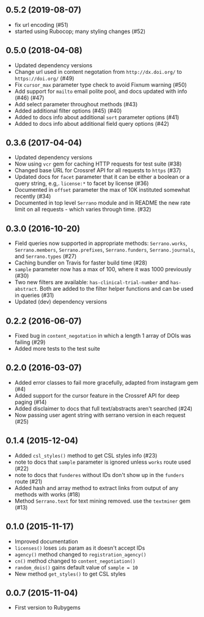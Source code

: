 ## 0.5.2 (2019-08-07)

* fix url encoding (#51)
* started using Rubocop; many styling changes (#52)

## 0.5.0 (2018-04-08)

* Updated dependency versions
* Change url used in content negotation from `http://dx.doi.org/` to `https://doi.org/` (#49)
* Fix `cursor_max` parameter type check to avoid Fixnum warning (#50)
* Add support for `mailto` email polite pool, and docs updated with info (#46) (#47)
* Add select parameter throughout methods (#43)
* Added additional filter options (#45) (#40)
* Added to docs info about additional `sort` parameter options (#41)
* Added to docs info about additional field query options (#42)

## 0.3.6 (2017-04-04)

* Updated dependency versions
* Now using `vcr` gem for caching HTTP requests for test suite (#38)
* Changed base URL for Crossref API for all requests to `https` (#37)
* Updated docs for `facet` parameter that it can be either a
boolean or a query string, e.g,. `license:*` to facet by license (#36)
* Documented in `offset` parameter the max of 10K instituted somewhat
recently (#34)
* Documented in top level `Serrano` module and in README the new
rate limit on all requests - which varies through time. (#32)

## 0.3.0 (2016-10-20)

* Field queries now supported in appropriate methods:
`Serrano.works`, `Serrano.members`, `Serrano.prefixes`, `Serrano.funders`,
`Serrano.journals`, and `Serrano.types` (#27)
* Caching bundler on Travis for faster build time (#28)
* `sample` parameter now has a max of 100, where it was
1000 previously (#30)
* Two new filters are available: `has-clinical-trial-number` and `has-abstract`.
Both are added to the filter helper functions and can be used in queries (#31)
* Updated (dev) dependency versions

## 0.2.2 (2016-06-07)

* Fixed bug in `content_negotation` in which a length 1 array of DOIs was
failing (#29)
* Added more tests to the test suite

## 0.2.0 (2016-03-07)

* Added error classes to fail more gracefully, adapted from instagram gem (#4)
* Added support for the cursor feature in the Crossref API for deep paging (#14)
* Added disclaimer to docs that full text/abstracts aren't searched (#24)
* Now passing user agent string with serrano version in each request (#25)

## 0.1.4 (2015-12-04)

* Added `csl_styles()` method to get CSL styles info (#23)
* note to docs that `sample` parameter is ignored unless `works` route used (#22)
* note to docs that `funderes` without IDs don't show up in the `funders` route (#21)
* Added hash and array method to extract links from output of any methods with works (#18)
* Method `Serrano.text` for text mining removed. use the `textminer` gem (#13)

## 0.1.0 (2015-11-17)

* Improved documentation
* `licenses()` loses `ids` param as it doesn't accept IDs
* `agency()` method changed to `registration_agency()`
* `cn()` method changed to `content_negotiation()`
* `random_dois()` gains default value of `sample = 10`
* New method `get_styles()` to get CSL styles

## 0.0.7 (2015-11-04)

* First version to Rubygems
